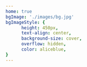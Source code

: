 ```yaml
---
home: true
bgImage: './images/bg.jpg'
bgImageStyle: {
      height: 450px,
      text-align: center,
      background-size: cover,
      overflow: hidden,
      color: aliceblue,
}
---
```

<Meting server="netease"
        type="playlist"
        mid="7604629"
        :lrc-type="3"
        theme="#ff0a87"
        order="random"
        mini=true
        fixed=false
        listFolded=false 
        volume=0.1
        autoplay=true
        />
